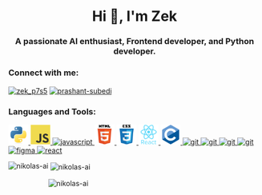 <h1 align="center">Hi 👋, I'm Zek</h1>
<h3 align="center">A passionate AI enthusiast, Frontend developer, and Python developer.</h3>

<h3 align="left">Connect with me:</h3>
<p align="left">
<a href="https://twitter.com/zek_p7s5" target="blank"><img align="center" src="https://raw.githubusercontent.com/rahuldkjain/github-profile-readme-generator/master/src/images/icons/Social/twitter.svg" alt="zek_p7s5" height="30" width="40" /></a>
<a href="https://linkedin.com/in/prashant-subedi" target="blank"><img align="center" src="https://raw.githubusercontent.com/rahuldkjain/github-profile-readme-generator/master/src/images/icons/Social/linked-in-alt.svg" alt="prashant-subedi" height="30" width="40" /></a>
</p>

<h3 align="left">Languages and Tools:</h3>
<p align="left"> 
  <a href="https://www.python.org" target="_blank" rel="noreferrer"> <img src="https://raw.githubusercontent.com/devicons/devicon/master/icons/python/python-original.svg" alt="python" width="40" height="40"/> </a> 
  <a href="https://developer.mozilla.org/en-US/docs/Web/JavaScript" target="_blank" rel="noreferrer"> <img src="https://raw.githubusercontent.com/devicons/devicon/master/icons/javascript/javascript-original.svg" alt="javascript" width="40" height="40"/> </a> 
  <a href="https://jquery.com/" target="_blank" rel="noreferrer"> <img src="https://w7.pngwing.com/pngs/720/46/png-transparent-jquery-plain-wordmark-logo-icon-thumbnail.png" alt="javascript" width="40" height="40"/> </a> 
  <a href="https://www.w3schools.com/html/" target="_blank" rel="noreferrer"> <img src="https://raw.githubusercontent.com/devicons/devicon/master/icons/html5/html5-original-wordmark.svg" alt="html5" width="40" height="40"/> </a> 
  <a href="https://www.w3schools.com/css/" target="_blank" rel="noreferrer"> <img src="https://raw.githubusercontent.com/devicons/devicon/master/icons/css3/css3-original-wordmark.svg" alt="css3" width="40" height="40"/> </a> 
  <a href="https://reactjs.org/" target="_blank" rel="noreferrer"> <img src="https://raw.githubusercontent.com/devicons/devicon/master/icons/react/react-original-wordmark.svg" alt="react" width="40" height="40"/> </a> 
  <a href="https://www.cprogramming.com/" target="_blank" rel="noreferrer"> <img src="https://raw.githubusercontent.com/devicons/devicon/master/icons/c/c-original.svg" alt="c" width="40" height="40"/> </a>
  <a href="https://replit.com/" target="_blank" rel="noreferrer"> <img src="https://upload.wikimedia.org/wikipedia/commons/thumb/7/78/New_Replit_Logo.svg/1200px-New_Replit_Logo.svg.png" alt="git" width="40" height="40"/> </a> 
  <a href="https://git-scm.com/" target="_blank" rel="noreferrer"> <img src="https://www.vectorlogo.zone/logos/git-scm/git-scm-icon.svg" alt="git" width="40" height="40"/> </a> 
  <a href="https://github.com/" target="_blank" rel="noreferrer"> <img src="https://seeklogo.com/images/G/github-logo-9BBCA663A4-seeklogo.com.png" alt="git" width="40" height="40"/> </a> 
  <a href="https://github.com/features/codespaces" target="_blank" rel="noreferrer"> <img src="https://education.github.com/assets/pack/logo-github-codespaces-eb3a2e161fe5bce9f79532cba1b765f886924849709a90762005bd76ab2f96e0.jpg" alt="git" width="40" height="40"/> </a> 
  <a href="https://www.figma.com/" target="_blank" rel="noreferrer"> <img src="https://www.vectorlogo.zone/logos/figma/figma-icon.svg" alt="figma" width="40" height="40"/> </a> 
  <a href="https://canva.com/" target="_blank" rel="noreferrer"> <img src="https://upload.wikimedia.org/wikipedia/commons/thumb/0/08/Canva_icon_2021.svg/900px-Canva_icon_2021.svg.png" alt="react" width="40" height="40"/> </a> 
</p>

<p><img align="left" height="150" src="https://github-readme-stats.vercel.app/api/top-langs?username=nikolas-ai&show_icons=true&locale=en&layout=compact" alt="nikolas-ai" /></p>

<p>&nbsp;<img align="center"  height="150" src="https://github-readme-stats.vercel.app/api?username=nikolas-ai&show_icons=true&locale=en" alt="nikolas-ai" /></p>

<p><img align="center" src="https://github-readme-streak-stats.herokuapp.com/?user=nikolas-ai&" alt="nikolas-ai" /></p>
